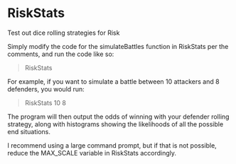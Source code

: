 # RiskStats
Test out dice rolling strategies for Risk

Simply modify the code for the simulateBattles function in RiskStats per the comments, and run the code like so:

> RiskStats <num attackers> <num defenders>

For example, if you want to simulate a battle between 10 attackers and 8 defenders, you would run:

> RiskStats 10 8

The program will then output the odds of winning with your defender rolling strategy, along with histograms showing the likelihoods of all the possible end situations.

I recommend using a large command prompt, but if that is not possible, reduce the MAX_SCALE variable in RiskStats accordingly.
